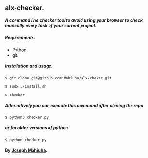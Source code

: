 ## alx-checker.

##### A command line checker tool to avoid using your browser to check manaully every task of your current project.

##### Requirements.

* Python.
* git.

##### Installation and usage.

```$ git clone git@github.com:Mahiuha/alx-cheker.git```

```$ sudo ./install.sh```

```$ checker```

##### Alternatively you can execute this command after cloning the repo

```$ python3 checker.py```

##### or for older versions of python

```$ python checker.py```

#### By [Joseph Mahiuha](https://github.com/Mahiuha).

